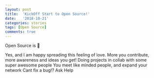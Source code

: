 ```yaml
---
layout: post
title:  'KickOff Start to Open Source!'
date:   '2018-10-21'
categories: stories
tags: [Open Source]
comments: true
---
```

Open Source is 💚

Yes, and I am happy spreading this feeling of love.
    More you contribute, more awareness and ideas you get!
    Doing projects in collab with some super awesome people
    You meet like minded people, and expand your network
    Cant fix a bug!? Ask Help
    

